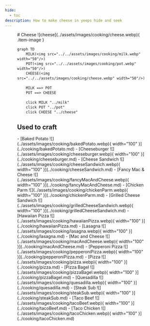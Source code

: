 ```yaml
---
hide:
  - toc
description: How to make cheese in yeeps hide and seek
---
```

<figure markdown="1">
# Cheese
![cheese](../assets/images/cooking/cheese.webp){ .item-image }

```mermaid
graph TD
    MILK(<img src="../../assets/images/cooking/milk.webp" width="50"/>)
    POT(<img src="../../assets/images/cooking/pot.webp" width="50"/>)
    CHEESE(<img src="../../assets/images/cooking/cheese.webp" width="50"/>)

    MILK ==> POT
    POT ==> CHEESE

    click MILK "../milk"
    click POT "../pot"
    click CHEESE "../cheese"
```

## Used to craft  

<div class="grid cards" markdown>
- [Baked Potato ![](../assets/images/cooking/bakedPotato.webp){ width="100" }](../cooking/bakedPotato.md)  
- [Cheeseburger ![](../assets/images/cooking/cheeseburger.webp){ width="100" }](../cooking/cheeseburger.md)  
- [Cheese Sandwich ![](../assets/images/cooking/cheeseSandwich.webp){ width="100" }](../cooking/cheeseSandwich.md)  
- [Fancy Mac & Cheese ![](../assets/images/cooking/fancyMacAndCheese.webp){ width="100" }](../cooking/fancyMacAndCheese.md)
- [Chicken Parm ![](../assets/images/cooking/chickenParm.webp){ width="100" }](../cooking/chickenParm.md)  
- [Grilled Cheese Sandwich ![](../assets/images/cooking/grilledCheeseSandwich.webp){ width="100" }](../cooking/grilledCheeseSandwich.md)  
- [Hawaiian Pizza ![](../assets/images/cooking/hawaiianPizza.webp){ width="100" }](../cooking/hawaiianPizza.md)  
- [Lasagna ![](../assets/images/cooking/lasagna.webp){ width="100" }](../cooking/lasagna.md)  
- [Mac and Cheese ![](../assets/images/cooking/macAndCheese.webp){ width="100" }](../cooking/macAndCheese.md)  
- [Pepperoni Pizza ![](../assets/images/cooking/pepperoniPizza.webp){ width="100" }](../cooking/pepperoniPizza.md)  
- [Pizza ![](../assets/images/cooking/pizza.webp){ width="100" }](../cooking/pizza.md)  
- [Pizza Bagel ![](../assets/images/cooking/pizzaBagel.webp){ width="100" }](../cooking/pizzaBagel.md)  
- [Quesadilla ![](../assets/images/cooking/quesadilla.webp){ width="100" }](../cooking/quesadilla.md)  
- [Steak Sub ![](../assets/images/cooking/steakSub.webp){ width="100" }](../cooking/steakSub.md)  
- [Taco Beef ![](../assets/images/cooking/tacoBeef.webp){ width="100" }](../cooking/tacoBeef.md)  
- [Taco Chicken ![](../assets/images/cooking/tacoChicken.webp){ width="100" }](../cooking/tacoChicken.md)  
</div>

</figure>